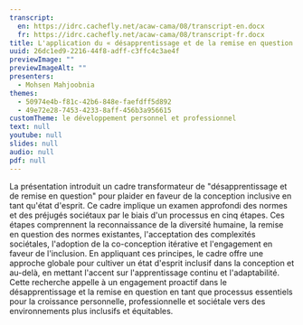 ```yaml
---
transcript:
  en: https://idrc.cachefly.net/acaw-cama/08/transcript-en.docx
  fr: https://idrc.cachefly.net/acaw-cama/08/transcript-fr.docx
title: L'application du « désapprentissage et de la remise en question » à la création d'un état d'esprit de l'ID
uuid: 26dc1ed9-2216-44f8-adff-c3ffc4c3ae4f
previewImage: ""
previewImageAlt: ""
presenters:
  - Mohsen Mahjoobnia
themes:
  - 50974e4b-f81c-42b6-848e-faefdff5d892
  - 49e72e28-7453-4233-8aff-456b3a956615
customTheme: le développement personnel et professionnel
text: null
youtube: null
slides: null
audio: null
pdf: null
---
```

La présentation introduit un cadre transformateur de "désapprentissage et de remise en question" pour plaider en faveur de la conception inclusive en tant qu'état d'esprit. Ce cadre implique un examen approfondi des normes et des préjugés sociétaux par le biais d'un processus en cinq étapes. Ces étapes comprennent la reconnaissance de la diversité humaine, la remise en question des normes existantes, l'acceptation des complexités sociétales, l'adoption de la co-conception itérative et l'engagement en faveur de l'inclusion. En appliquant ces principes, le cadre offre une approche globale pour cultiver un état d'esprit inclusif dans la conception et au-delà, en mettant l'accent sur l'apprentissage continu et l'adaptabilité. Cette recherche appelle à un engagement proactif dans le désapprentissage et la remise en question en tant que processus essentiels pour la croissance personnelle, professionnelle et sociétale vers des environnements plus inclusifs et équitables.

